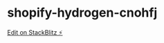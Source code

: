 # shopify-hydrogen-cnohfj

[Edit on StackBlitz ⚡️](https://stackblitz.com/edit/shopify-hydrogen-cnohfj)